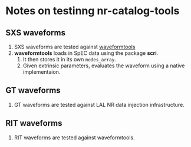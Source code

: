 # Notes on testinng nr-catalog-tools

## SXS waveforms

1. SXS waveforms are tested against [waveformtools](https://gitlab.com/vaishakp/waveformtools)
2. **waveformtools** loads in SpEC data using the package **scri**.
    1. It then stores it in its own `modes_array`. 
    2. Given extrinsic parameters, evaluates the waveform using a native implementaion.

## GT waveforms

1. GT waveforms are tested against LAL NR data injection infrastructure.


## RIT waveforms

1. RIT waveforms are tested against waveformtools.

